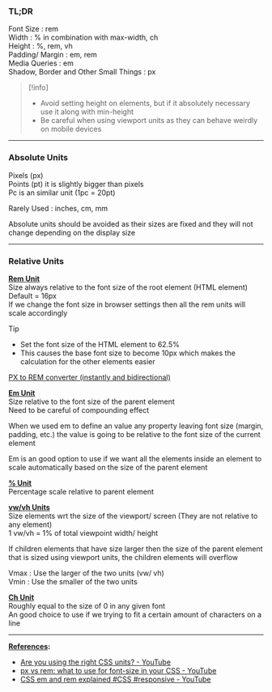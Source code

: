 ### TL;DR

Font Size : rem  
Width : % in combination with max-width, ch  
Height : %, rem, vh  
Padding/ Margin : em, rem  
Media Queries : em  
Shadow, Border and Other Small Things : px

 > [!info]
 > * Avoid setting height on elements, but if it absolutely necessary use it along with min-height
 > * Be careful when using viewport units as they can behave weirdly on mobile devices

---

### Absolute Units

Pixels (px)  
Points (pt) it is slightly bigger than pixels  
Pc is an similar unit (1pc = 20pt)

Rarely Used : inches, cm, mm

Absolute units should be avoided as their sizes are fixed and they will not change depending on the display size

---

### Relative Units

**<u>Rem Unit</u>**  
Size always relative to the font size of the root element (HTML element)  
Default = 16px  
If we change the font size in browser settings then all the rem units will scale accordingly

 > [!tip]
 > * Set the font size of the HTML element to 62.5%
 > * This causes the base font size to become 10px which makes the calculation for the other elements easier

[PX to REM converter (instantly and bidirectional)](https://nekocalc.com/px-to-rem-converter)

**<u>Em Unit</u>**  
Size relative to the font size of the parent element  
Need to be careful of compounding effect

When we used em to define an value any property leaving font size (margin, padding, etc.) the value is going to be relative to the font size of the current element

Em is an good option to use if we want all the elements inside an element to scale automatically based on the size of the parent element

**<u>% Unit</u>**  
Percentage scale relative to parent element

**<u>vw/vh Units</u>**  
Size elements wrt the size of the viewport/ screen (They are not relative to any element)  
1 vw/vh = 1% of total viewpoint width/ height

If children elements that have size larger then the size of the parent element that is sized using viewport units, the children elements will overflow 

Vmax : Use the larger of the two units (vw/ vh)  
Vmin : Use the smaller of the two units

**<u>Ch Unit</u>**  
Roughly equal to the size of 0 in any given font  
An good choice to use if we trying to fit a certain amount of characters on a line

---

**<u>References</u>:**

* [Are you using the right CSS units? - YouTube](https://www.youtube.com/watch?v=N5wpD9Ov_To)
* [px vs rem: what to use for font-size in your CSS - YouTube](https://www.youtube.com/watch?v=dHbYcAncAgQ)
* [CSS em and rem explained #CSS #responsive - YouTube](https://www.youtube.com/watch?v=_-aDOAMmDHI)
